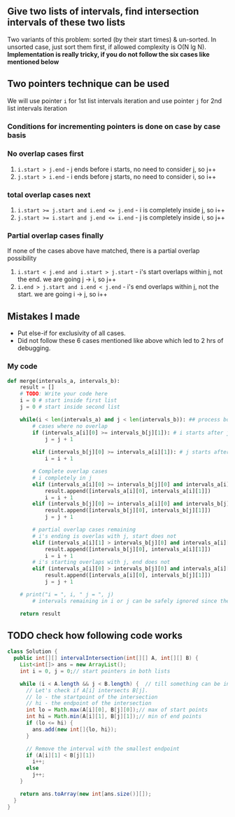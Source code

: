 
## Give two lists of intervals, find intersection intervals of these two lists

Two variants of this problem: sorted (by their start times) & un-sorted. In unsorted case, just sort them first, if allowed complexity is O(N lg N).
**Implementation is really tricky, if you do not follow the six cases like mentioned below**

## Two pointers technique can be used

We will use pointer `i` for 1st list intervals iteration
and use pointer `j` for 2nd list intervals iteration

### Conditions for incrementing pointers is done on case by case basis

### No overlap cases first

1. `i.start > j.end` - j ends before i starts, no need to consider j, so j++
2. `j.start > i.end` - i ends before j starts, no need to consider i, so i++

### total overlap cases next

1. `i.start >= j.start and i.end <= j.end` - i is completely inside j, so i++ 
2. `j.start >= i.start and j.end <= i.end` - j is completely inside i, so j++ 

### Partial overlap cases finally

If none of the cases above have matched, there is a partial overlap possibility
1. `i.start < j.end and i.start > j.start` - i's start overlaps within j, not the end. we are going j -> i, so j++
2. `i.end > j.start and i.end < j.end` - i's end overlaps within j, not the start. we are going i -> j, so i++

## Mistakes I made

* Put else-if for exclusivity of all cases.
* Did not follow these 6 cases mentioned like above which led to 2 hrs of debugging.

### My code

```py
def merge(intervals_a, intervals_b):
    result = []
    # TODO: Write your code here
    i = 0 # start inside first list
    j = 0 # start inside second list

    while(i < len(intervals_a) and j < len(intervals_b)): ## process both pointers till something can be in common
        # cases where no overlap
        if (intervals_a[i][0] >= intervals_b[j][1]): # i starts after j ends
            j = j + 1
      
        elif (intervals_b[j][0] >= intervals_a[i][1]): # j starts after i ends
            i = i + 1

        # Complete overlap cases
        # i completely in j
        elif (intervals_a[i][0] >= intervals_b[j][0] and intervals_a[i][1] <= intervals_b[j][1]):
            result.append([intervals_a[i][0], intervals_a[i][1]])
            i = i + 1
        elif (intervals_b[j][0] >= intervals_a[i][0] and intervals_b[j][1] <= intervals_a[j][1]):
            result.append([intervals_b[j][0], intervals_b[j][1]])
            j = j + 1

        # partial overlap cases remaining
        # i's ending is overlas with j, start does not
        elif (intervals_a[i][1] > intervals_b[j][0] and intervals_a[i][1] < intervals_b[j][1]): # i -> j
            result.append([intervals_b[j][0], intervals_a[i][1]])
            i = i + 1
        # i's starting overlaps with j, end does not
        elif (intervals_a[i][0] > intervals_b[j][0] and intervals_a[i][0] < intervals_b[j][1]): # j -> i
            result.append([intervals_a[i][0], intervals_b[j][1]])
            j = j + 1

    # print("i = ", i, " j = ", j)
        # intervals remaining in i or j can be safely ignored since they would not intersect with anything

    return result
```

## TODO check how following code works

```java
class Solution {
  public int[][] intervalIntersection(int[][] A, int[][] B) {
    List<int[]> ans = new ArrayList();
    int i = 0, j = 0;// start pointers in both lists

    while (i < A.length && j < B.length) {  // till something can be in common
      // Let's check if A[i] intersects B[j].
      // lo - the startpoint of the intersection
      // hi - the endpoint of the intersection
      int lo = Math.max(A[i][0], B[j][0]);// max of start points
      int hi = Math.min(A[i][1], B[j][1]);// min of end points
      if (lo <= hi) {
        ans.add(new int[]{lo, hi});
      }

      // Remove the interval with the smallest endpoint
      if (A[i][1] < B[j][1])
        i++;
      else
        j++;
    }

    return ans.toArray(new int[ans.size()][]);
  }
}
```
